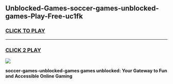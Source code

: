 
## Unblocked-Games-soccer-games-unblocked-games-Play-Free-uc1fk
<h3>
<a href="https://premium76.site?title=soccer-games-unblocked-games&ref=10A">CLICK TO PLAY</a></h3>
<hr>

<h3>
<a href="https://premium76.site?title=soccer-games-unblocked-games&ref=10A">CLICK 2 PLAY</a>
  
</h3>

<a href="https://premium76.site?title=soccer-games-unblocked-games&ref=10A"><img src="https://clearcache.store/games.png"></a>


**soccer-games-unblocked-games games unblocked: Your Gateway to Fun and Accessible Online Gaming**

